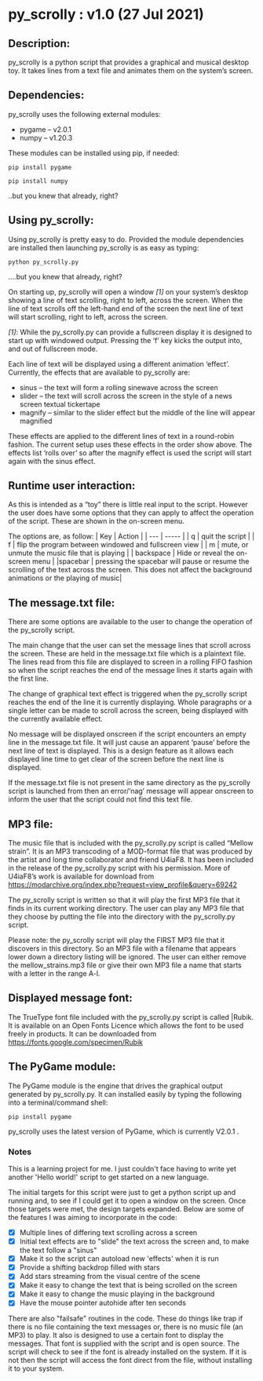 # py_scrolly : v1.0 (27 Jul 2021)

## Description:

py_scrolly is a python script that provides a graphical and musical desktop toy. It takes lines from a text file and animates them on the system’s screen.

## Dependencies:

py_scrolly uses the following external modules:
- pygame – v2.0.1
- numpy – v1.20.3

These modules can be installed using pip, if needed:

`pip install pygame`

`pip install numpy`

..but you knew that already, right?

## Using py_scrolly:

Using py_scrolly is pretty easy to do. Provided the module dependencies are installed then launching py_scrolly is as easy as typing:

`python py_scrolly.py`

….but you knew that already, right?

On starting up, py_scrolly will open a window *[1]* on your system’s desktop showing a line of text scrolling, right to left, across the screen. When the line of text scrolls off the left-hand end of the screen the next line of text will start scrolling, right to left, across the screen.

*[1]*: While the py_scrolly.py can provide a fullscreen display it is designed to start up with windowed output. Pressing the ‘f’ key kicks the output into, and out of fullscreen mode.

Each line of text will be displayed using a different animation ‘effect’. Currently, the effects that are available to py_scrolly are:

- sinus – the text will form a rolling sinewave across the screen
- slider – the text will scroll across the screen in the style of a news screen textual tickertape
- magnify – similar to the slider effect but the middle of the line will appear magnified

These effects are applied to the different lines of text in a round-robin fashion. The current setup uses these effects in the order show above. The effects list ‘rolls over’ so after the magnify effect is used the script will start again with the sinus effect.

## Runtime user interaction:

As this is intended as a “toy” there is little real input to the script. However the user does have some options that they can apply to affect the operation of the script. These are shown in the on-screen menu.

The options are, as follow:
| Key | Action |
| --- | ----- |
| q | quit the script |
| f | flip the program between windowed and fullscreen view |
| m | mute, or unmute the music file that is playing |
| backspace | Hide or reveal the on-screen menu |
|spacebar | pressing the spacebar will pause or resume the scrolling of the text across the screen. This does not affect the background animations or the playing of music|

## The message.txt file:

There are some options are available to the user to change the operation of the py_scrolly script.

The main change that the user can set the message lines that scroll across the screen. These are held in the message.txt file which is a plaintext file. The lines read from this file are displayed to screen in a rolling FIFO fashion so when the script reaches the end of the message lines it starts again with the first line.

The change of graphical text effect is triggered when the py_scrolly script reaches the end of the line it is currently displaying. Whole paragraphs or a single letter can be made to scroll across the screen, being displayed with the currently available effect.

No message will be displayed onscreen if the script encounters an empty line in the message.txt file. It will just cause an apparent ‘pause’ before the next line of text is displayed. This is a design feature as it allows each displayed line time to get clear of the screen before the next line is displayed.

If the message.txt file is not present in the same directory as the py_scrolly script is launched from then an error/’nag’ message will appear onscreen to inform the user that the script could not find this text file.

## MP3 file:

The music file that is included with the py_scrolly.py script is called “Mellow strain”. It is an MP3  transcoding of a MOD-format file that was produced by the artist and long time collaborator and friend U4iaF8. It has been included in the release of the py_scrolly.py script with his permission. More of U4iaF8’s work is available for download from https://modarchive.org/index.php?request=view_profile&query=69242

The py_scrolly script is written so that it will play the first MP3 file that it finds in its current working directory. The user can play any MP3 file that they choose by putting the file into the directory with the py_scrolly.py script.

Please note: the py_scrolly script will play the FIRST MP3 file that it discovers in this directory. So an MP3 file with a filename that appears lower down a directory listing will be ignored. The user can either remove the mellow_strains.mp3 file or give their own MP3 file a name that starts with a letter in the range A-l.

## Displayed message font:

The TrueType font file included with the py_scrolly.py script is called |Rubik. It is available on an Open Fonts Licence which allows the font to be used freely in products. It can be downloaded from https://fonts.google.com/specimen/Rubik

## The PyGame module:

The PyGame module is the engine that drives the graphical output generated by py_scrolly.py. It can installed easily by typing the following into a terminal/command shell:

`pip install pygame`

py_scrolly uses the latest version of PyGame, which is currently V2.0.1 . 


### Notes
This is a learning project for me. I just couldn't face having to write yet another 'Hello world!' script to get started on a new language.

The initial targets for this script were just to get a python script up and running and, to see if I could get it to open a window on the screen. Once those targets were met, the design targets expanded. Below are some of the features I was aiming to incorporate in the code:

- [x] Multiple lines of differing text scrolling across a screen
- [x] Initial text effects are to "slide" the text across the screen and, to make the text follow a "sinus"
- [x] Make it so the script can autoload new 'effects' when it is run
- [x] Provide a shifting backdrop filled with stars
- [x] Add stars streaming from the visual centre of the scene
- [x] Make it easy to change the text that is being scrolled on the screen
- [x] Make it easy to change the music playing in the background
- [x] Have the mouse pointer autohide after ten seconds

There are also "failsafe" routines in the code. These do things like trap if there is no file containing the text messages or, there is no music file (an MP3) to play. It also is designed to use a certain font to display the messages. That font is supplied with the script and is open source. The script will check to see if the font is  already installed on the system. If it is not then the script will access the font direct from the file, without installing it to your system.
